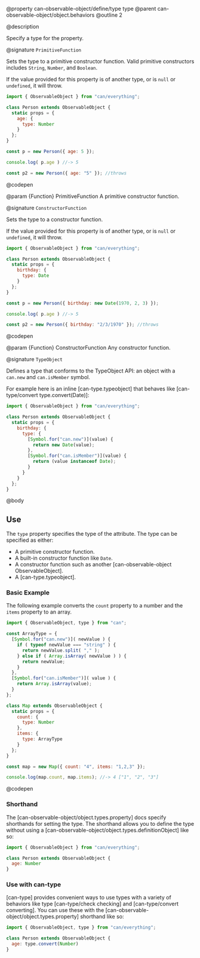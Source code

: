 @property can-observable-object/define/type type
@parent can-observable-object/object.behaviors
@outline 2

@description

Specify a type for the property.

@signature `PrimitiveFunction`

  Sets the type to a primitive constructor function. Valid primitive constructors includes `String`, `Number`, and `Boolean`.

  If the value provided for this property is of another type, or is `null` or `undefined`, it will throw.

  ```js
  import { ObservableObject } from "can/everything";

  class Person extends ObservableObject {
    static props = {
      age: {
        type: Number
      }
    };
  }

  const p = new Person({ age: 5 });

  console.log( p.age ) //-> 5

  const p2 = new Person({ age: "5" }); //throws
  ```
  @codepen

  @param {Function} PrimitiveFunction A primitive constructor function.

@signature `ConstructorFunction`

  Sets the type to a constructor function.

  If the value provided for this property is of another type, or is `null` or `undefined`, it will throw.

  ```js
  import { ObservableObject } from "can/everything";

  class Person extends ObservableObject {
    static props = {
      birthday: {
        type: Date
      }
    };
  }

  const p = new Person({ birthday: new Date(1970, 2, 3) });

  console.log( p.age ) //-> 5

  const p2 = new Person({ birthday: "2/3/1970" }); //throws
  ```
  @codepen

  @param {Function} ConstructorFunction Any constructor function.

@signature `TypeObject`

  Defines a type that conforms to the TypeObject API: an object with a `can.new` and `can.isMember` symbol.

  For example here is an inline [can-type.typeobject] that behaves like [can-type/convert type.convert(Date)]:

  ```js
  import { ObservableObject } from "can/everything";

  class Person extends ObservableObject {
    static props = {
      birthday: {
        type: {
          [Symbol.for("can.new")](value) {
            return new Date(value);
          },
          [Symbol.for("can.isMember")](value) {
            return (value instanceof Date);
          }
        }
      }
    };
  }
  ```

@body

## Use

The `type` property specifies the type of the attribute.  The type can be specified
as either:

- A primitive constructor function.
- A built-in constructor function like `Date`.
- A constructor function such as another [can-observable-object ObservableObject].
- A [can-type.typeobject].

### Basic Example

The following example converts the `count` property to a number and the `items` property to an array.

```js
import { ObservableObject, type } from "can";

const ArrayType = {
  [Symbol.for("can.new")]( newValue ) {
    if ( typeof newValue === "string" ) {
      return newValue.split( "," );
    } else if ( Array.isArray( newValue ) ) {
      return newValue;
    }
  },
  [Symbol.for("can.isMember")]( value ) {
    return Array.isArray(value);
  }
};

class Map extends ObservableObject {
  static props = {
    count: {
      type: Number
    },
    items: {
      type: ArrayType
    }
  };
}

const map = new Map({ count: "4", items: "1,2,3" });

console.log(map.count, map.items); //-> 4 ["1", "2", "3"]
```
@codepen

### Shorthand

The [can-observable-object/object.types.property] docs specify shorthands for setting the type. The shorthand allows you to define the type without using a [can-observable-object/object.types.definitionObject] like so:

```js
import { ObservableObject } from "can/everything";

class Person extends ObservableObject {
  age: Number
}
```

### Use with can-type

[can-type] provides convenient ways to use types with a variety of behaviors like type [can-type/check checking] and [can-type/convert converting]. You can use these with the [can-observable-object/object.types.property] shorthand like so:

```js
import { ObservableObject, type } from "can/everything";

class Person extends ObservableObject {
  age: type.convert(Number)
}
```
